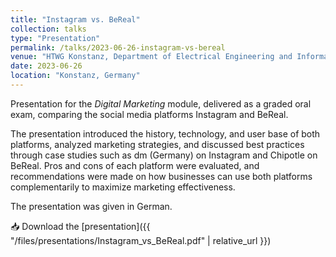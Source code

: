 ```yaml
---
title: "Instagram vs. BeReal"
collection: talks
type: "Presentation"
permalink: /talks/2023-06-26-instagram-vs-bereal
venue: "HTWG Konstanz, Department of Electrical Engineering and Information Technology"
date: 2023-06-26
location: "Konstanz, Germany"
---
```


Presentation for the *Digital Marketing* module, delivered as a graded oral exam, comparing the social media platforms Instagram and BeReal.

The presentation introduced the history, technology, and user base of both platforms, analyzed marketing strategies, and discussed best practices through case studies such as dm (Germany) on Instagram and Chipotle on BeReal. Pros and cons of each platform were evaluated, and recommendations were made on how businesses can use both platforms complementarily to maximize marketing effectiveness. 

The presentation was given in German.

📥 Download the [presentation]({{ "/files/presentations/Instagram_vs_BeReal.pdf" | relative_url }})
